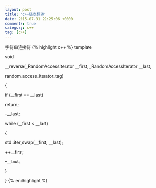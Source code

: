 ```yaml
---
layout: post
title: "c++链表翻转"
date: 2015-07-31 22:25:06 +0800
comments: true
category: c++
tag: [c++]
---
```


字符串连接符
{%  highlight c++ %}
template<typename _RandomAccessIterator>

void

__reverse(_RandomAccessIterator __first, _RandomAccessIterator __last,

random_access_iterator_tag)

{

if (__first == __last)

return;

–__last;

while (__first < __last)

{

std::iter_swap(__first, __last);

++__first;

–__last;

}

}
{% endhighlight %}